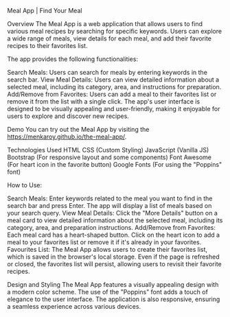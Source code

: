 Meal App | Find Your Meal

Overview
The Meal App is a web application that allows users to find various meal recipes by searching for specific keywords. Users can explore a wide range of meals, view details for each meal, and add their favorite recipes to their favorites list.

The app provides the following functionalities:

Search Meals: Users can search for meals by entering keywords in the search bar.
View Meal Details: Users can view detailed information about a selected meal, including its category, area, and instructions for preparation.
Add/Remove from Favorites: Users can add a meal to their favorites list or remove it from the list with a single click.
The app's user interface is designed to be visually appealing and user-friendly, making it enjoyable for users to explore and discover new recipes.

Demo
You can try out the Meal App by visiting the https://menkaroy.github.io/the-meal-app/.

Technologies Used
HTML
CSS (Custom Styling)
JavaScript (Vanilla JS)
Bootstrap (For responsive layout and some components)
Font Awesome (For heart icon in the favorite button)
Google Fonts (For using the "Poppins" font)

How to Use:

Search Meals: Enter keywords related to the meal you want to find in the search bar and press Enter. The app will display a list of meals based on your search query.
View Meal Details: Click the "More Details" button on a meal card to view detailed information about the selected meal, including its category, area, and preparation instructions.
Add/Remove from Favorites: Each meal card has a heart-shaped button. Click on the heart icon to add a meal to your favorites list or remove it if it's already in your favorites.
Favourites List:
The Meal App allows users to create their favorites list, which is saved in the browser's local storage. Even if the page is refreshed or closed, the favorites list will persist, allowing users to revisit their favorite recipes.

Design and Styling
The Meal App features a visually appealing design with a modern color scheme. The use of the "Poppins" font adds a touch of elegance to the user interface. The application is also responsive, ensuring a seamless experience across various devices.
